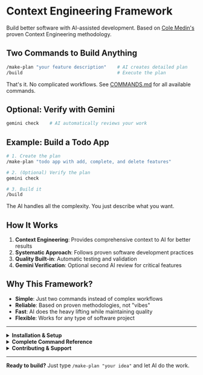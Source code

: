 # Context Engineering Framework

Build better software with AI-assisted development. Based on [Cole Medin's](https://github.com/coleam00/context-engineering-intro) proven Context Engineering methodology.

## Two Commands to Build Anything

```bash
/make-plan "your feature description"    # AI creates detailed plan
/build                                   # Execute the plan
```

That's it. No complicated workflows. See [COMMANDS.md](COMMANDS.md) for all available commands.

## Optional: Verify with Gemini

```bash
gemini check    # AI automatically reviews your work
```

## Example: Build a Todo App

```bash
# 1. Create the plan
/make-plan "todo app with add, complete, and delete features"

# 2. (Optional) Verify the plan
gemini check

# 3. Build it
/build
```

The AI handles all the complexity. You just describe what you want.

## How It Works

1. **Context Engineering**: Provides comprehensive context to AI for better results
2. **Systematic Approach**: Follows proven software development practices
3. **Quality Built-in**: Automatic testing and validation
4. **Gemini Verification**: Optional second AI review for critical features

## Why This Framework?

- **Simple**: Just two commands instead of complex workflows
- **Reliable**: Based on proven methodologies, not "vibes"
- **Fast**: AI does the heavy lifting while maintaining quality
- **Flexible**: Works for any type of software project

---

<details>
<summary><b>Installation & Setup</b></summary>

### Prerequisites
- Claude Code (with code execution capabilities)
- Python 3.8+ (for validation scripts)
- Git (for version control)
- Gemini (optional, for verification)

### Quick Install
```bash
# Clone the repository
git clone https://github.com/bacoco/Context_Claude.git
cd Context_Claude

# Run setup
./setup.sh

# Start Claude Code
claude-code .
```

### First Time Setup
1. The framework sets up automatically on first use
2. Custom configurations go in `.claude/settings.json`
3. See [SETUP.md](SETUP.md) for detailed configuration

</details>

<details>
<summary><b>Complete Command Reference</b></summary>

### 🚀 Simple Commands (Recommended)
| Command | What it does | Wraps |
|---------|--------------|-------|
| `/make-plan "description"` | Creates development plan | `/project:development:generate-enhanced-prp` |
| `/build` | Executes the plan | `/project:development:execute-enhanced-prp` |
| `gemini check` | Smart auto-review | Auto-detects needed check |

### 📂 All Available Commands

#### Development Commands
- `/project:development:analyze-issue` - Structured issue analysis
- `/project:development:generate-enhanced-prp` - Generate detailed PRP
- `/project:development:execute-enhanced-prp` - Execute PRP with validation
- `/project:development:implement-feature` - Systematic implementation
- `/project:development:quality-review` - Multi-level QA process

#### Research Commands
- `/project:research:deep-research` - Comprehensive technical research
- `/project:research:documentation-scan` - Systematic doc analysis
- `/project:research:pattern-analysis` - Codebase pattern discovery

#### Validation Commands
- `/project:validation:comprehensive-test` - 6-level testing protocol
- `/project:validation:regression-check` - Regression prevention
- `/project:validation:security-audit` - Security validation

#### Workflow Commands
- `/project:workflow:session-start` - Initialize work session
- `/project:workflow:checkpoint` - Progress validation
- `/project:workflow:task-complete` - Task completion verification

#### Gemini Commands
- `/gemini-check` - Smart auto-detection (NEW)
- `/gemini-review` - Force plan review
- `/gemini-code` - Force code quality check
- `/gemini-security` - Force security audit
- `/gemini-arch` - Force architecture review
- `/gemini-risk` - Force risk assessment
- `/gemini` - Custom analysis with prompt

</details>

<details>
<summary><b>Contributing & Support</b></summary>

- **Issues**: [GitHub Issues](https://github.com/bacoco/Context_Claude/issues)
- **Docs**: [Full Documentation](docs/)
- **Contributing**: See [CONTRIBUTING.md](CONTRIBUTING.md)

### Acknowledgments
Built upon Cole Medin's Context Engineering methodology. See [ACKNOWLEDGMENTS.md](ACKNOWLEDGMENTS.md) for full attribution.

</details>

---

**Ready to build?** Just type `/make-plan "your idea"` and let AI do the work.